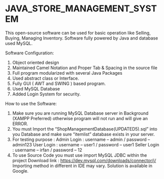 # JAVA_STORE_MANAGEMENT_SYSTEM

This open-source software can be used for basic operation like Selling, Buying, Managing  Inventory. Software fully powered by Java and database used MySQL.

Software Configuration:
1. Object oriented design 
2. Maintained Camel Notation and Proper Tab & Spacing in the source file
3. Full program modularized with several Java Packages 
4. Used abstract class or Interface.
5. Fully GUI ( AWT and SWING ) based program.
6. Used MySQL Database
7. Added Login System for security.

How to use the Software:

1.	Make sure you are running MySQL Database server in Background (XAMPP Preferred) otherwise program will not run and will give an ERROR.
2.	You must Import the “ShopManagementDatabase(UPDATED5).sql” into you Database and make sure “itemlist” database exists in your server.
3.	For testing purpose : 
Admin Login :  username – admin / password – admin123
User Login :  username – user1 / password – user1
Seller Login :  username – irfan / password – 12
4.	To use Source Code you must use import MySQL JDBC within the project 
Download link :  https://dev.mysql.com/downloads/connector/j/
Importing method in different in IDE may vary. Solution is available in Google.
